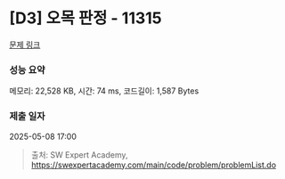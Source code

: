 # [D3] 오목 판정 - 11315 

[문제 링크](https://swexpertacademy.com/main/code/problem/problemDetail.do?contestProbId=AXaSUPYqPYMDFASQ) 

### 성능 요약

메모리: 22,528 KB, 시간: 74 ms, 코드길이: 1,587 Bytes

### 제출 일자

2025-05-08 17:00



> 출처: SW Expert Academy, https://swexpertacademy.com/main/code/problem/problemList.do